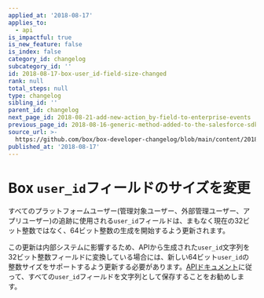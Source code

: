 ```yaml
---
applied_at: '2018-08-17'
applies_to:
  - api
is_impactful: true
is_new_feature: false
is_index: false
category_id: changelog
subcategory_id: ''
id: 2018-08-17-box-user_id-field-size-changed
rank: null
total_steps: null
type: changelog
sibling_id: ''
parent_id: changelog
next_page_id: 2018-08-21-add-new-action_by-field-to-enterprise-events
previous_page_id: 2018-08-16-generic-method-added-to-the-salesforce-sdk
source_url: >-
  https://github.com/box/box-developer-changelog/blob/main/content/2018/08-17-box-user_id-field-size-changed.md
published_at: '2018-08-17'
---
```

# Box `user_id`フィールドのサイズを変更

すべてのプラットフォームユーザー(管理対象ユーザー、外部管理ユーザー、アプリユーザー)の追跡に使用される`user_id`フィールドは、まもなく現在の32ビット整数ではなく、64ビット整数の生成を開始するよう更新されます。

この更新は内部システムに影響するため、APIから生成された`user_id`文字列を32ビット整数フィールドに変換している場合には、新しい64ビット`user_id`の整数サイズをサポートするよう更新する必要があります。[APIドキュメント](endpoint://resources/user/)に従って、すべての`user_id`フィールドを文字列として保存することをお勧めします。
